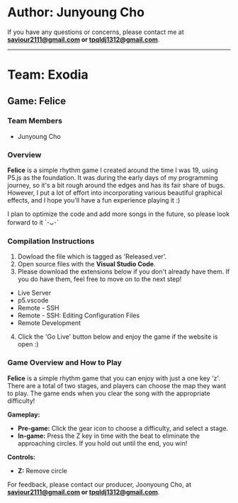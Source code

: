 
# Author: Junyoung Cho
If you have any questions or concerns, please contact me at **saviour2111@gmail.com or tpqldj1312@gmail.com**.

---

# Team: Exodia

## Game: Felice

### Team Members
- Junyoung Cho
  
### Overview
**Felice** is a simple rhythm game I created around the time I was 19, using P5.js as the foundation. It was during the early days of my programming journey, so it's a bit rough around the edges and has its fair share of bugs. However, I put a lot of effort into incorporating various beautiful graphical effects, and I hope you'll have a fun experience playing it :)

I plan to optimize the code and add more songs in the future, so please look forward to it ´･ᴗ･`


### Compilation Instructions
1. Dowload the file which is tagged as 'Released.ver'.
2. Open source files with the **Visual Studio Code**.
3. Please download the extensions below if you don't already have them. If you do have them, feel free to move on to the next step!
  - Live Server
  - p5.vscode
  - Remote - SSH
  - Remote - SSH: Editing Configuration Files
  - Remote Development
4. Click the 'Go Live' button below and enjoy the game if the website is open :)


### Game Overview and How to Play

**Felice** is a simple rhythm game that you can enjoy with just a one key 'z'. There are a total of two stages, and players can choose the map they want to play. The game ends when you clear the song with the appropriate difficulty!

**Gameplay:**
- **Pre-game:** Click the gear icon to choose a difficulty, and select a stage.
- **In-game:** Press the Z key in time with the beat to eliminate the approaching circles. If you hold out until the end, you win!

**Controls:**
- **Z:** Remove circle

For feedback, please contact our producer, Joonyoung Cho, at **saviour2111@gmail.com or tpqldj1312@gmail.com**.

